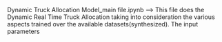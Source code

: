 Dynamic Truck Allocation Model_main file.ipynb  --> This file does the Dynamic Real Time Truck Allocation taking into consideration the various aspects trained over the available datasets(synthesized). The input 
parameters
